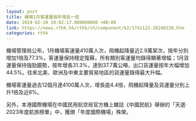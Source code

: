 ```yaml
---
layout: post
title: 機場1月客運量按年增長一倍
date: 2024-02-20 20:02:17.000000000 +08:00
link: https://news.rthk.hk/rthk/ch/component/k2/1741122-20240220.htm
categories: rthk
---
```


機場管理局公布，1月機場客運量410萬人次，飛機起降量近2.9萬架次，按年分別增加1倍及77.3%，客運量保持穩定復蘇，所有類別客運量均錄得顯著增幅；1月貨運量保持強勁趨勢，按年增長31.3%，達到37.7萬公噸，出口貨運量按年大幅增加44.5%。往來北美、歐洲及中東主要貿易地區的貨運量錄得最大升幅。

機場客運量過去12個月達4100萬人次，增長逾4.4倍，飛機起降量及貨運量分別上升1倍及近8%。

另外，本港國際機場在中國民用航空局官方機上雜誌《中國民航》舉辦的「天選‧2023年度航旅榜單」中，獲頒「年度國際機場」殊榮。
